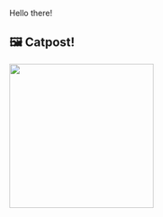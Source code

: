 Hello there!



## 🖼️ Catpost!

<sub>
    <img src="https://cdn2.thecatapi.com/images/2o2.jpg" height="256">
</sub>

